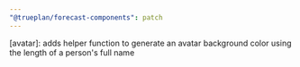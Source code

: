 ```yaml
---
"@trueplan/forecast-components": patch
---
```


[avatar]: adds helper function to generate an avatar background color using the length of a person's full name
